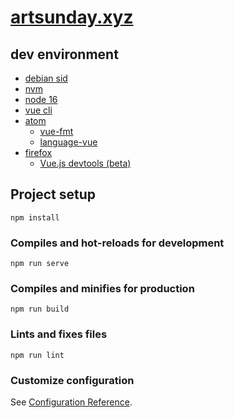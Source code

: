 # [artsunday.xyz](https://artsunday.xyz/)

## dev environment
* [debian sid](https://www.debian.org/releases/sid/)
* [nvm](https://github.com/nvm-sh/nvm)
* [node 16](https://nodejs.org/en/)
* [vue cli](https://cli.vuejs.org/)
* [atom](https://atom.io/)
  * [vue-fmt](https://atom.io/packages/vue-fmt)
  * [language-vue](https://atom.io/packages/language-vue)
* [firefox](https://www.mozilla.org/en-US/firefox/new/)
  * [Vue.js devtools (beta)](https://github.com/vuejs/devtools/releases/tag/v6.0.0-beta.21)

## Project setup
```
npm install
```

### Compiles and hot-reloads for development
```
npm run serve
```

### Compiles and minifies for production
```
npm run build
```

### Lints and fixes files
```
npm run lint
```

### Customize configuration
See [Configuration Reference](https://cli.vuejs.org/config/).
